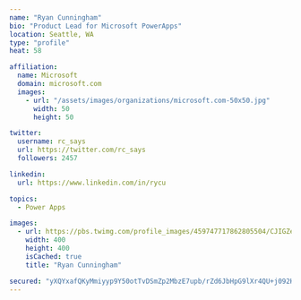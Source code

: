 ```yaml
---
name: "Ryan Cunningham"
bio: "Product Lead for Microsoft PowerApps"
location: Seattle, WA
type: "profile"
heat: 58

affiliation:
  name: Microsoft
  domain: microsoft.com
  images:
    - url: "/assets/images/organizations/microsoft.com-50x50.jpg"
      width: 50
      height: 50

twitter:
  username: rc_says
  url: https://twitter.com/rc_says
  followers: 2457

linkedin:
  url: https://www.linkedin.com/in/rycu

topics:
  - Power Apps

images:
  - url: https://pbs.twimg.com/profile_images/459747717862805504/CJIGZejd_400x400.png
    width: 400
    height: 400
    isCached: true
    title: "Ryan Cunningham"

secured: "yXQYxafQKyMmiyyp9Y50otTvDSmZp2MbzE7upb/rZd6JbHpG9lXr4QU+j092H1vplu7YVZpx3vrj/fdVRlyTvqpyUeAX3BVEYBsZQl97mawICrgMndEnrZmnqNX8s31B5nA6bWQP68RrQfm2j12qoepos3wIL1af87apxl/zFlbFWNdreEH9AmjSSxJtjKDdAAtU3KbNor2WDXXdtFAR1sXd4KfPpuwBJ9WtaTHNRJoislISQv2syY7qovFZpkLbDlZ+97n0naC5DRuAYGrR/YeYu4AYffri+85yPz1ddccWsZEi31yVrbtpHxkP8iARBVE1r25yb8MBFDAvT5DzEjDXfpjYy0Wy4Vz2yP0hNPXFqvMSywGqvWvKdWuiWu/AI2TeNEHw/lkp0ywf9o/FwT52yf7Zr+UGOcipp71yeo4=;23Gt2c9maQDE/pyEpPLemQ=="
---
```


